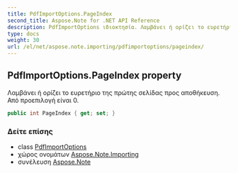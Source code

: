```yaml
---
title: PdfImportOptions.PageIndex
second_title: Aspose.Note for .NET API Reference
description: PdfImportOptions ιδιοκτησία. Λαμβάνει ή ορίζει το ευρετήριο της πρώτης σελίδας προς αποθήκευση. Από προεπιλογή είναι 0.
type: docs
weight: 30
url: /el/net/aspose.note.importing/pdfimportoptions/pageindex/
---
```

## PdfImportOptions.PageIndex property

Λαμβάνει ή ορίζει το ευρετήριο της πρώτης σελίδας προς αποθήκευση. Από προεπιλογή είναι 0.

```csharp
public int PageIndex { get; set; }
```

### Δείτε επίσης

* class [PdfImportOptions](../)
* χώρος ονομάτων [Aspose.Note.Importing](../../pdfimportoptions/)
* συνέλευση [Aspose.Note](../../../)


